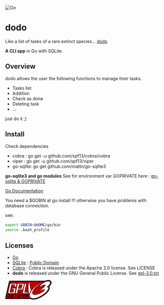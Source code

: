 ![Go](https://github.com/netapau/dodo/workflows/Go/badge.svg)
# dodo

Like a list of tasks of a rare extinct species... [dodo](<https://fr.wikipedia.org/wiki/Dodo_(oiseau)>)

__A CLI app__ in Go with SQLite.

## Overview

dodo allows the user the following functions to manage their tasks.

* Tasks list
* Addition
* Check as done
* Deleting task
* ...

just do it ;)

## Install

Check dependencies

* cobra : go get -u github.com/spf13/cobra/cobra
* viper : go get -u github.com/spf13/viper
* go-sqlite: go get github.com/mattn/go-sqlite3

__go-sqlite3 and go modules__
See for environment var GOPRIVATE here : [go-sqlite & GOPRIVATE](https://github.com/mattn/go-sqlite3/issues/755#issuecomment-555419067)

[Go Documentation](https://golang.org/doc/go1.13)

You need a $GOBIN at go install !!! otherwise you have problems with database connection.

see:

```bash
export GOBIN=$HOME/go/bin
source .bash_profile
```

## Licenses

* [Go](https://golang.org/LICENSE)
* [SQLite](https://www.sqlite.org) : [Public Domain](https://www.sqlite.org/copyright.html)
* [Cobra](https://github.com/spf13/cobra) : Cobra is released under the Apache 2.0 license. See LICENSE
* __dodo__ is released under the GNU General Public License. See [gpl-3.0.txt](./gpl-3.0.txt)

![Alt gplv3-or-later](./gplv3-or-later.png?raw=true "gplv3")
